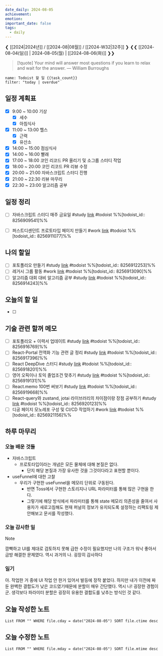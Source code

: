 ```yaml
---
date_daily: 2024-08-05
achievement: 
emotion: 
important_date: false
tags:
  - daily
---
```

❮ [[2024|2024년]] / [[2024-08|08월]] / [[2024-W32|32주]] ❯
❮❮ [[2024-08-04(일)]] | 2024-08-05(월) | [[2024-08-06(화)]] ❯❯

> [!quote] Your mind will answer most questions if you learn to relax and wait for the answer.
> — William Burroughs

```todoist
name: Todoist 할 일 {{task_count}}
filter: "today | overdue"
```

## 일정 계획표

- [x] 9:00 ~ 10:00 기상 
	- [x] 세수
	- [x] 아침식사
- [x] 11:00 ~ 13:00 헬스
	- [x] 근력
	- [x] 유산소
- [x] 14:00 ~ 15:00 점심식사
- [x] 14:00 ~ 16:00 빨래
- [x] 17:00 ~ 18:00 코인 리코드 PR 올리기 및 소그룹 스터디 작업
- [x] 18:00 ~ 20:00 코인 리코드 PR 리뷰 수정
- [x] 20:00 ~ 21:00 자바스크립트 스터디 진행
- [x] 21:00 ~ 22:30 리뷰 마무리
- [x] 22:30 ~ 23:00 알고리즘 공부

## 일정 정리
- [ ] 자바스크립트 스터디 매주 금요일 #study  [link](https://todoist.com/app/task/8256909541) #todoist %%[todoist_id:: 8256909541]%%
- [ ] 퍼스트디센던트 프로토타입 페이지 만들기 #work  [link](https://todoist.com/app/task/8256911077) #todoist  %%[todoist_id:: 8256911077]%%


 ## 나의 할일

- [ ] 포토폴리오 만들기 #study  [link](https://todoist.com/app/task/8256912253) #todoist  %%[todoist_id:: 8256912253]%%
- [ ] 레거시 그룹 활동 #work  [link](https://todoist.com/app/task/8256913090) #todoist  %%[todoist_id:: 8256913090]%%
- [ ] 알고리즘 대회 대비 알고리즘 공부 #study  [link](https://todoist.com/app/task/8256914243) #todoist  %%[todoist_id:: 8256914243]%%

## 오늘의 할 일
- [ ] 

## 기술 관련 할꺼 메모

- [ ] 포토폴리오 + 이력서 업데이트 #study [link](https://todoist.com/app/task/8256916769) #todoist  %%[todoist_id:: 8256916769]%%
- [ ] React-Portal 전역화 기능 관련 글 정리 #study  [link](https://todoist.com/app/task/8256917396) #todoist  %%[todoist_id:: 8256917396]%%
- [ ] React DeepDive 스터디 #study  [link](https://todoist.com/app/task/8256918201) #todoist  %%[todoist_id:: 8256918201]%%
- [ ] 영어 오픽이나 토익 졸업조건 맞추기 #study  [link](https://todoist.com/app/task/8256919131) #todoist  %%[todoist_id:: 8256919131]%%
- [ ] React.memo 100번 써보기 #study  [link](https://todoist.com/app/task/8256919668) #todoist  %%[todoist_id:: 8256919668]%%
- [ ] React-query와 zustand, jotai 라이브러리의 차이점이랑 장점 공부하기 #study  [link](https://todoist.com/app/task/8256920123) #todoist  %%[todoist_id:: 8256920123]%%
- [ ] 디공 페이지 모노레포 구성 및 CI/CD 작업하기 #work [link](https://todoist.com/app/task/8256921156) #todoist  %%[todoist_id:: 8256921156]%%

## 하루 마무리
### 오늘 배운 것들
- 자바스크립트
	- 프로토타입이라는 개념은 모든 물체에 대해 본질은 없다.
		- 단지 해당 본질과 가장 유사한 것을 그것이다라고 표현할 뿐이다.
- useFunnel에 대한 고찰
	- 우리가 구현한 useFunnel을 메모리 단위로 구동된다.
		- 반면 Toss에서 구현한 스토리지나 URL 파라미터를 통해 많은 구현을 한다.
		- 그렇기에 해당 방식에서 파라미터를 통해 state 메모리 의존성을 줄여서 사용자가 새로고침해도 현재 퍼널의 정보가 유지되도록 설정하는 리팩토링 제안해보고 문서를 작성했다.
### 오늘 감사한 일
>[!note]
> 깜빡하고 UI를 제대로 검토하지 못해 급한 수정이 필요했지만 나의 구조가 워낙 좋아서 금방 해결한 문제였다.
> 역시 과거의 나. 굉장히 감사하다
### 일기
아. 작업한 거 중에 UI 작업 안 한거 있어서 발등에 장작 붙었다.
하지만 내가 이전에 짜둔 완벽한 결합도가 낮은 코드였기때문에 분할이 매우 간단했다.
역시 나! 굉장한 경험이군. 생각보다 파라미터 분할은 굉장히 유용한 결합도를 낮추는 방식인 것 같다.


## 오늘 작성한 노트
```dataview
List FROM "" WHERE file.cday = date("2024-08-05") SORT file.ctime desc

```

## 오늘 수정한 노트
```dataview
List FROM "" WHERE file.mday = date("2024-08-05") SORT file.mtime desc


```